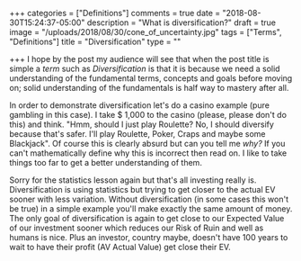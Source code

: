 +++
categories = ["Definitions"]
comments = true
date = "2018-08-30T15:24:37-05:00"
description = "What is diversification?"
draft = true
image = "/uploads/2018/08/30/cone_of_uncertainty.jpg"
tags = ["Terms", "Definitions"]
title = "Diversification"
type = ""

+++
I hope by the post my audience will see that when the post title is simple a _term_ such as _Diversification_ is that it is because we need a solid understanding of the fundamental terms, concepts and goals before moving on; solid understanding of the fundamentals is half way to mastery after all.

In order to demonstrate diversification let's do a casino example (pure gambling in this case). I take $ 1,000 to the casino (please, please don't do this) and think. "Hmm, should I just play Roulette? No, I should diversify because that's safer. I'll play Roulette, Poker, Craps and maybe some Blackjack". Of course this is clearly absurd but can you tell me _why?_ If you can't mathematically define why this is incorrect then read on.  I like to take things too far to get a better understanding of them.

Sorry for the statistics lesson again but that's all investing really is. Diversification is using  statistics but trying to get closer to the actual EV sooner with less variation. Without diversification (in some cases this won't be true) in a simple example you'll make exactly the same amount of money. The only goal of diversification is again to get close to our Expected Value of our investment sooner which reduces our Risk of Ruin and well as humans is nice. Plus an investor, country maybe, doesn't have 100 years to wait to have their profit (AV Actual Value) get close their EV.